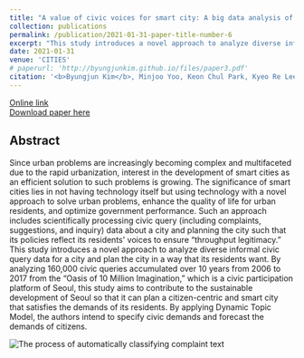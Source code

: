 ```yaml
---
title: "A value of civic voices for smart city: A big data analysis of civic queries posed by Seoul citizens"
collection: publications
permalink: /publication/2021-01-31-paper-title-number-6
excerpt: "This study introduces a novel approach to analyze diverse informal civic query data for a city and plan the city in a way that its residents want."
date: 2021-01-31
venue: 'CITIES'
# paperurl: 'http://byungjunkim.github.io/files/paper3.pdf'
citation: '<b>Byungjun Kim</b>, Minjoo Yoo, Keon Chul Park, Kyeo Re Lee and Jang Hyun Kim. (2021). &quot;A value of civic voices for smart city: A big data analysis of civic queries posed by Seoul citizens.&quot; <i>CITIES</i>. 108.'
---
```

[Online link](https://doi.org/10.1016/j.cities.2020.102941)  
[Download paper here](http://byungjunkim.github.io/files/paper6.pdf)

## Abstract
Since urban problems are increasingly becoming complex and multifaceted due to the rapid urbanization, interest in the development of smart cities as an efficient solution to such problems is growing. The significance of smart cities lies in not having technology itself but using technology with a novel approach to solve urban problems, enhance the quality of life for urban residents, and optimize government performance. Such an approach includes scientifically processing civic query (including complaints, suggestions, and inquiry) data about a city and planning the city such that its policies reflect its residents' voices to ensure “throughput legitimacy.” This study introduces a novel approach to analyze diverse informal civic query data for a city and plan the city in a way that its residents want. By analyzing 160,000 civic queries accumulated over 10 years from 2006 to 2017 from the “Oasis of 10 Million Imagination,” which is a civic participation platform of Seoul, this study aims to contribute to the sustainable development of Seoul so that it can plan a citizen-centric and smart city that satisfies the demands of its residents. By applying Dynamic Topic Model, the authors intend to specify civic demands and forecast the demands of citizens.

![The process of automatically classifying complaint text](http://byungjunkim.github.io/files/figures/paper6_fig1.png "The process of automatically classifying complaint text")  